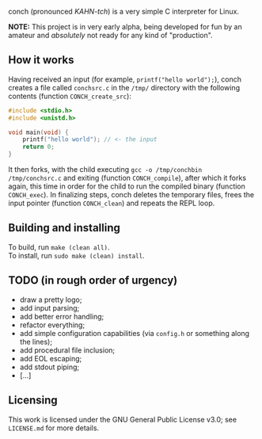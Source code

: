 сonch (pronounced *KAHN-tch*) is a very simple C interpreter for Linux.

**NOTE:** This project is in very early alpha, being developed for fun by an amateur and _absolutely_ not ready for any kind of "production".

## How it works

Having received an input (for example, ```printf("hello world");```), conch creates a file called ```conchsrc.c``` in the ```/tmp/``` directory with the following contents (function ```CONCH_create_src```):

```c
#include <stdio.h>
#include <unistd.h>

void main(void) {
    printf("hello world"); // <- the input
    return 0;
}
```

It then forks, with the child executing ```gcc -o /tmp/conchbin /tmp/conchsrc.c``` and exiting (function ```CONCH_compile```), after which it forks again, this time in order for the child to run the compiled binary (function ```CONCH_exec```). In finalizing steps, conch deletes the temporary files, frees the input pointer (function ```CONCH_clean```) and repeats the REPL loop.  

## Building and installing

To build, run ```make (clean all)```.  
To install, run ```sudo make (clean) install```.

## TODO (in rough order of urgency)

* draw a pretty logo;
* add input parsing;
* add better error handling;
* refactor everything;
* add simple configuration capabilities (via ```config.h``` or something along the lines);
* add procedural file inclusion;
* add EOL escaping;
* add stdout piping;
* [...]

## Licensing

This work is licensed under the GNU General Public License v3.0; see ```LICENSE.md``` for more details.
